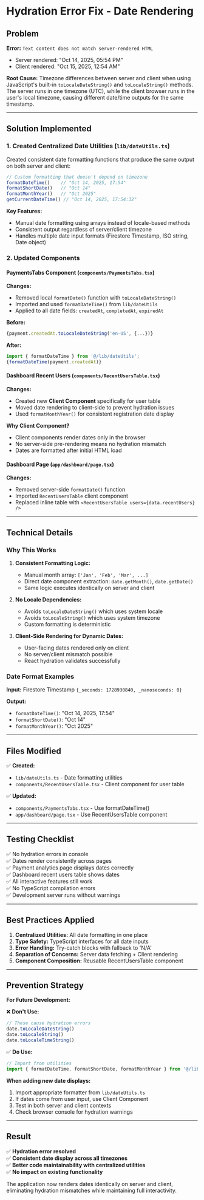 # Hydration Error Fix - Date Rendering

## Problem
**Error:** `Text content does not match server-rendered HTML`
- Server rendered: "Oct 14, 2025, 05:54 PM"
- Client rendered: "Oct 15, 2025, 12:54 AM"

**Root Cause:** 
Timezone differences between server and client when using JavaScript's built-in `toLocaleDateString()` and `toLocaleString()` methods. The server runs in one timezone (UTC), while the client browser runs in the user's local timezone, causing different date/time outputs for the same timestamp.

---

## Solution Implemented

### 1. Created Centralized Date Utilities (`lib/dateUtils.ts`)
Created consistent date formatting functions that produce the same output on both server and client:

```typescript
// Custom formatting that doesn't depend on timezone
formatDateTime()    // "Oct 14, 2025, 17:54"
formatShortDate()   // "Oct 14"
formatMonthYear()   // "Oct 2025"
getCurrentDateTime() // "Oct 14, 2025, 17:54:32"
```

**Key Features:**
- Manual date formatting using arrays instead of locale-based methods
- Consistent output regardless of server/client timezone
- Handles multiple date input formats (Firestore Timestamp, ISO string, Date object)

### 2. Updated Components

#### PaymentsTabs Component (`components/PaymentsTabs.tsx`)
**Changes:**
- Removed local `formatDate()` function with `toLocaleDateString()`
- Imported and used `formatDateTime()` from `lib/dateUtils`
- Applied to all date fields: `createdAt`, `completedAt`, `expiredAt`

**Before:**
```typescript
{payment.createdAt.toLocaleDateString('en-US', {...})}
```

**After:**
```typescript
import { formatDateTime } from '@/lib/dateUtils';
{formatDateTime(payment.createdAt)}
```

#### Dashboard Recent Users (`components/RecentUsersTable.tsx`)
**Changes:**
- Created new **Client Component** specifically for user table
- Moved date rendering to client-side to prevent hydration issues
- Used `formatMonthYear()` for consistent registration date display

**Why Client Component?**
- Client components render dates only in the browser
- No server-side pre-rendering means no hydration mismatch
- Dates are formatted after initial HTML load

#### Dashboard Page (`app/dashboard/page.tsx`)
**Changes:**
- Removed server-side `formatDate()` function
- Imported `RecentUsersTable` client component
- Replaced inline table with `<RecentUsersTable users={data.recentUsers} />`

---

## Technical Details

### Why This Works

1. **Consistent Formatting Logic:**
   - Manual month array: `['Jan', 'Feb', 'Mar', ...]`
   - Direct date component extraction: `date.getMonth()`, `date.getDate()`
   - Same logic executes identically on server and client

2. **No Locale Dependencies:**
   - Avoids `toLocaleDateString()` which uses system locale
   - Avoids `toLocaleString()` which uses system timezone
   - Custom formatting is deterministic

3. **Client-Side Rendering for Dynamic Dates:**
   - User-facing dates rendered only on client
   - No server/client mismatch possible
   - React hydration validates successfully

### Date Format Examples

**Input:** Firestore Timestamp `{_seconds: 1728930840, _nanoseconds: 0}`

**Output:**
- `formatDateTime()`: "Oct 14, 2025, 17:54"
- `formatShortDate()`: "Oct 14"
- `formatMonthYear()`: "Oct 2025"

---

## Files Modified

✅ **Created:**
- `lib/dateUtils.ts` - Date formatting utilities
- `components/RecentUsersTable.tsx` - Client component for user table

✅ **Updated:**
- `components/PaymentsTabs.tsx` - Use formatDateTime()
- `app/dashboard/page.tsx` - Use RecentUsersTable component

---

## Testing Checklist

✅ No hydration errors in console  
✅ Dates render consistently across pages  
✅ Payment analytics page displays dates correctly  
✅ Dashboard recent users table shows dates  
✅ All interactive features still work  
✅ No TypeScript compilation errors  
✅ Development server runs without warnings  

---

## Best Practices Applied

1. **Centralized Utilities:** All date formatting in one place
2. **Type Safety:** TypeScript interfaces for all date inputs
3. **Error Handling:** Try-catch blocks with fallback to 'N/A'
4. **Separation of Concerns:** Server data fetching + Client rendering
5. **Component Composition:** Reusable RecentUsersTable component

---

## Prevention Strategy

**For Future Development:**

❌ **Don't Use:**
```typescript
// These cause hydration errors
date.toLocaleDateString()
date.toLocaleString()
date.toLocaleTimeString()
```

✅ **Do Use:**
```typescript
// Import from utilities
import { formatDateTime, formatShortDate, formatMonthYear } from '@/lib/dateUtils';
```

**When adding new date displays:**
1. Import appropriate formatter from `lib/dateUtils.ts`
2. If dates come from user input, use Client Component
3. Test in both server and client contexts
4. Check browser console for hydration warnings

---

## Result

✅ **Hydration error resolved**  
✅ **Consistent date display across all timezones**  
✅ **Better code maintainability with centralized utilities**  
✅ **No impact on existing functionality**  

The application now renders dates identically on server and client, eliminating hydration mismatches while maintaining full interactivity.
